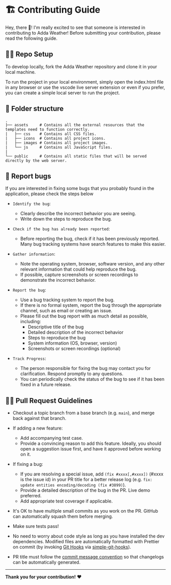 
# :building_construction: Contributing Guide

Hey, there :wave:! I'm really excited to see that someone is interested in contributing to Adda Weather! Before submitting your contribution, please read the following guide.

## :man_technologist: Repo Setup

To develop locally, fork the Adda Weather repository and clone it in your local machine.

To run the project in your local environment, simply open the index.html file in any browser or use the vscode live server extension or even if you prefer, you can create a simple local server to run the project.

## :file_folder: Folder structure

```
.
├── assets     # Contains all the external resources that the templates need to function correctly.
|   ├── css    # Contains all CSS files.
|   ├── icons  # Contains all project icons.
|   ├── images # Contains all project images.
|   └── js     # Contains all JavaScript files.
|
└── public     # Contains all static files that will be served directly by the web server.
```

## :bug: Report bugs

If you are interested in fixing some bugs that you probably found in the application, please check the steps below

- `Identify the bug`:

     - Clearly describe the incorrect behavior you are seeing.
     - Write down the steps to reproduce the bug.

- `Check if the bug has already been reported`:

     - Before reporting the bug, check if it has been previously reported. Many bug tracking systems have search features to make this easier.

- `Gather information`:

     - Note the operating system, browser, software version, and any other relevant information that could help reproduce the bug.
     - If possible, capture screenshots or screen recordings to demonstrate the incorrect behavior.

- `Report the bug`:

     - Use a bug tracking system to report the bug.
     - If there is no formal system, report the bug through the appropriate channel, such as email or creating an issue.
     - Please fill out the bug report with as much detail as possible, including:
         - Descriptive title of the bug
         - Detailed description of the incorrect behavior
         - Steps to reproduce the bug
         - System information (OS, browser, version)
         - Screenshots or screen recordings (optional)

- `Track Progress`:

     - The person responsible for fixing the bug may contact you for clarification. Respond promptly to any questions.
     - You can periodically check the status of the bug to see if it has been fixed in a future release.

## :construction_worker_man: Pull Request Guidelines

- Checkout a topic branch from a base branch (e.g. `main`), and merge back against that branch.

- If adding a new feature:
	- Add accompanying test case.
	- Provide a convincing reason to add this feature. Ideally, you should open a suggestion issue first, and have it approved before working on it.

- If fixing a bug:

  - If you are resolving a special issue, add `(fix #xxxx[,#xxxx])` (#xxxx is the issue id) in your PR title for a better release log (e.g. `fix: update entities encoding/decoding (fix #3899)`).
  - Provide a detailed description of the bug in the PR. Live demo preferred.
  - Add appropriate test coverage if applicable.

- It's OK to have multiple small commits as you work on the PR. GitHub can automatically squash them before merging.

- Make sure tests pass!

- No need to worry about code style as long as you have installed the dev dependencies. Modified files are automatically formatted with Prettier on commit (by invoking [Git Hooks](https://git-scm.com/docs/githooks) via [simple-git-hooks](https://github.com/toplenboren/simple-git-hooks)).

- PR title must follow the [commit message convention](./.github/commit-convention.md) so that changelogs can be automatically generated.

---

**Thank you for your contribution!** :heart:
